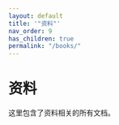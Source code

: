 ```yaml
---
layout: default
title: '"资料"'
nav_order: 9
has_children: true
permalink: "/books/"
---
```


# 资料

这里包含了资料相关的所有文档。
